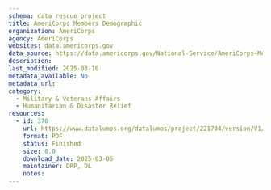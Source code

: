 ```yaml
---
schema: data_rescue_project 
title: AmeriCorps Members Demographic
organization: AmeriCorps
agency: AmeriCorps
websites: data.americorps.gov
data_source: https://data.americorps.gov/National-Service/AmeriCorps-Members-Demographic/2ca3-89j5/about_data
description: 
last_modified: 2025-03-10
metadata_available: No
metadata_url: 
category:
  - Military & Veterans Affairs 
  - Humanitarian & Disaster Relief 
resources:
  - id: 370
    url: https://www.datalumos.org/datalumos/project/221704/version/V1/view
    format: PDF
    status: Finished
    size: 0.0
    download_date: 2025-03-05
    maintainer: DRP, DL
    notes: 
---
```

